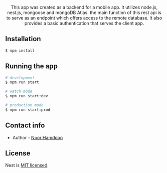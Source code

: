 <p align="center">
  This app was created as a backend for a mobile app. It utilizes node.js, nest.js, mongoose and mongoDB Atlas.
  the main function of this rest api is to serve as an endpoint which offers access to the remote database.
  It also provides a basic authentication that serves the client app.
</p>


## Installation

```bash
$ npm install
```

## Running the app

```bash
# development
$ npm run start

# watch mode
$ npm run start:dev

# production mode
$ npm run start:prod
```

## Contact info

- Author - [Noor Hamdoon](nurhamdon@gmail.com)

## License

  Nest is [MIT licensed](LICENSE).
